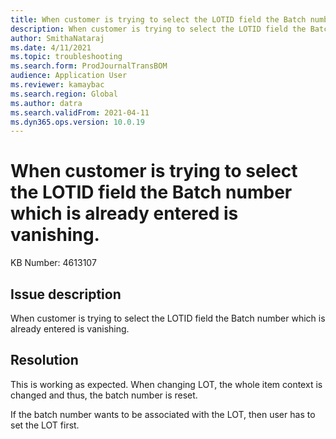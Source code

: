 ```yaml
---
title: When customer is trying to select the LOTID field the Batch number which is already entered is vanishing.
description: When customer is trying to select the LOTID field the Batch number which is already entered is vanishing.
author: SmithaNataraj
ms.date: 4/11/2021
ms.topic: troubleshooting
ms.search.form: ProdJournalTransBOM
audience: Application User
ms.reviewer: kamaybac
ms.search.region: Global
ms.author: datra
ms.search.validFrom: 2021-04-11
ms.dyn365.ops.version: 10.0.19
---
```


# When customer is trying to select the LOTID field the Batch number which is already entered is vanishing.

KB Number: 4613107

## Issue description

When customer is trying to select the LOTID field the Batch number which is already entered is vanishing.

## Resolution

This is working as expected. When changing LOT, the whole item context is changed and thus, the batch number is reset.

If the batch number wants to be associated with the LOT, then user has to set the LOT first.
